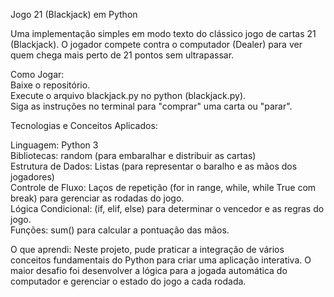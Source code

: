 Jogo 21 (Blackjack) em Python

Uma implementação simples em modo texto do clássico jogo de cartas 21 (Blackjack). O jogador compete contra o computador (Dealer) para ver quem chega mais perto de 21 pontos sem ultrapassar.

Como Jogar:  
Baixe o repositório.  
Execute o arquivo blackjack.py no python (blackjack.py).  
Siga as instruções no terminal para "comprar" uma carta ou "parar".  


Tecnologias e Conceitos Aplicados:

Linguagem: Python 3  
Bibliotecas: random (para embaralhar e distribuir as cartas)  
Estrutura de Dados: Listas (para representar o baralho e as mãos dos jogadores)  
Controle de Fluxo: Laços de repetição (for in range, while, while True com break) para gerenciar as rodadas do jogo.  
Lógica Condicional: (if, elif, else) para determinar o vencedor e as regras do jogo.  
Funções: sum() para calcular a pontuação das mãos.  

O que aprendi:
Neste projeto, pude praticar a integração de vários conceitos fundamentais do Python para criar uma aplicação interativa. O maior desafio foi desenvolver a lógica para a jogada automática do computador e gerenciar o estado do jogo a cada rodada.
